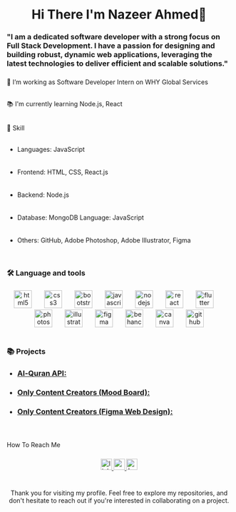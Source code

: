 <h1 align="center">Hi There I'm Nazeer Ahmed👋</h1>

###

<h3 align="left">"I am a dedicated software developer with a strong focus on Full Stack Development. I have a passion for designing and building robust, dynamic web applications, leveraging the latest technologies to deliver efficient and scalable solutions."</h3>

###

<p align="left">🔭 I’m working as Software Developer Intern on WHY Global Services<br><br>

📚 I'm currently learning Node.js, React <br><br>

💼 Skill<br><br> 
<ul>
<li>Languages: JavaScript</li><br><br>
<li>Frontend: HTML, CSS, React.js</li><br><br>
<li>Backend: Node.js</li><br><br>
<li>Database: MongoDB Language: JavaScript</li><br><br>
<li>Others: GitHub, Adobe Photoshop, Adobe Illustrator, Figma</li>
</ul><br>

###

<h3 align="left">🛠 Language and tools</h3>

###

<div align="center">
  <img src="https://cdn.jsdelivr.net/gh/devicons/devicon/icons/html5/html5-original.svg" height="40" alt="html5 logo"  />
  <img width="20" />
  <img src="https://cdn.jsdelivr.net/gh/devicons/devicon/icons/css3/css3-original.svg" height="40" alt="css3 logo"  />
  <img width="20" />
  <img src="https://cdn.jsdelivr.net/gh/devicons/devicon/icons/bootstrap/bootstrap-original.svg" height="40" alt="bootstrap logo"  />
  <img width="20" />
  <img src="https://cdn.jsdelivr.net/gh/devicons/devicon/icons/javascript/javascript-original.svg" height="40" alt="javascript logo"  />
  <img width="20" />
  <img src="https://cdn.jsdelivr.net/gh/devicons/devicon/icons/nodejs/nodejs-original.svg" height="40" alt="nodejs logo"  />
  <img width="20" />
  <img src="https://cdn.jsdelivr.net/gh/devicons/devicon/icons/react/react-original.svg" height="40" alt="react logo"  />
  <img width="20" />
  <img src="https://cdn.jsdelivr.net/gh/devicons/devicon/icons/flutter/flutter-original.svg" height="40" alt="flutter logo"  />
  <img width="20" />
  <img src="https://cdn.simpleicons.org/adobephotoshop/31A8FF" height="40" alt="photoshop logo"  />
  <img width="20" />
  <img src="https://cdn.jsdelivr.net/gh/devicons/devicon/icons/illustrator/illustrator-plain.svg" height="40" alt="illustrator logo"  />
  <img width="20" />
  <img src="https://cdn.jsdelivr.net/gh/devicons/devicon/icons/figma/figma-original.svg" height="40" alt="figma logo"  />
  <img width="20" />
  <img src="https://cdn.jsdelivr.net/gh/devicons/devicon/icons/behance/behance-original.svg" height="40" alt="behance logo"  />
  <img width="20" />
  <img src="https://cdn.simpleicons.org/canva/00C4CC" height="40" alt="canva logo"  />
  <img width="20" />
  <img src="https://skillicons.dev/icons?i=github" height="40" alt="github logo"  />
</div><br>

###
<h3 align="left">📚 Projects<br></h3>
<ul>
  <h3><li><a href="https://nazeerahmed7.github.io/quran_api/">Al-Quran API:</a></h3></li> 
  <h3><li><a href="https://www.behance.net/gallery/205198787/Only-Content-Creators-%28Mood-Board%29">Only Content Creators (Mood Board):</a></h3></li>
  <h3><li><a href="https://www.behance.net/gallery/205200639/Only-Content-Creators-%28Webpage-Design%29">Only Content Creators (Figma Web Design):</a></h3></li>
</ul><br>

###

<p align="left">How To Reach Me</p>

###

<div align="center">
  <a href="https://www.linkedin.com/in/nazeerahmed14" target="_blank">
    <img src="https://img.shields.io/static/v1?message=LinkedIn&logo=linkedin&label=&color=0077B5&logoColor=white&labelColor=&style=for-the-badge" height="25" alt="linkedin logo"  />
  </a>
  <a href="nazeerahmedab.c.a2124@gmail.com" target="_blank">
    <img src="https://img.shields.io/static/v1?message=Gmail&logo=gmail&label=&color=D14836&logoColor=white&labelColor=&style=for-the-badge" height="25" alt="gmail logo"  />
  </a>
  <img src="https://img.shields.io/static/v1?message=Behance&logo=behance&label=&color=1769ff&logoColor=white&labelColor=&style=for-the-badge" height="25" alt="behance logo"  />
</div><br>

###

<p align="center">Thank you for visiting my profile. Feel free to explore my repositories, and don't hesitate to reach out if you're interested in collaborating on a project.</p>

###
